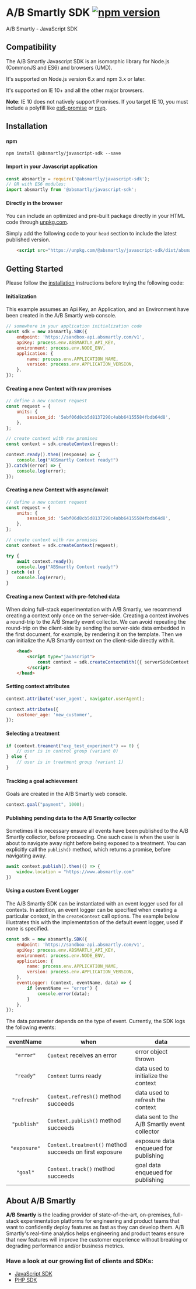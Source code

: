 # A/B Smartly SDK [![npm version](https://badge.fury.io/js/%40absmartly%2Fjavascript-sdk.svg)](https://badge.fury.io/js/%40absmartly%2Fjavascript-sdk)

A/B Smartly - JavaScript SDK

## Compatibility

The A/B Smartly Javascript SDK is an isomorphic library for Node.js (CommonJS and ES6) and browsers (UMD).

It's supported on Node.js version 6.x and npm 3.x or later.

It's supported on IE 10+ and all the other major browsers.

**Note**: IE 10 does not natively support Promises.
If you target IE 10, you must include a polyfill like [es6-promise](https://www.npmjs.com/package/es6-promise) or [rsvp](https://www.npmjs.com/package/rsvp).

## Installation

#### npm

```shell
npm install @absmartly/javascript-sdk --save
```

#### Import in your Javascript application
```javascript
const absmartly = require('@absmartly/javascript-sdk');
// OR with ES6 modules:
import absmartly from '@absmartly/javascript-sdk';
```


#### Directly in the browser
You can include an optimized and pre-built package directly in your HTML code through [unpkg.com](https://www.unpkg.com).

Simply add the following code to your `head` section to include the latest published version.
```html
    <script src="https://unpkg.com/@absmartly/javascript-sdk/dist/absmartly.min.js"></script>
```

## Getting Started

Please follow the [installation](#installation) instructions before trying the following code:

#### Initialization
This example assumes an Api Key, an Application, and an Environment have been created in the A/B Smartly web console.
```javascript
// somewhere in your application initialization code
const sdk = new absmartly.SDK({
    endpoint: 'https://sandbox-api.absmartly.com/v1',
    apiKey: process.env.ABSMARTLY_API_KEY,
    environment: process.env.NODE_ENV,
    application: {
        name: process.env.APPLICATION_NAME,
        version: process.env.APPLICATION_VERSION,
    },
});
```

#### Creating a new Context with raw promises
```javascript
// define a new context request
const request = {
    units: {
        session_id: '5ebf06d8cb5d8137290c4abb64155584fbdb64d8',
    },
};

// create context with raw promises
const context = sdk.createContext(request);

context.ready().then((response) => {
    console.log("ABSmartly Context ready!")
}).catch((error) => {
    console.log(error);
});
```

#### Creating a new Context with async/await
```javascript
// define a new context request
const request = {
    units: {
        session_id: '5ebf06d8cb5d8137290c4abb64155584fbdb64d8',
    },
};

// create context with raw promises
const context = sdk.createContext(request);

try {
    await context.ready();
    console.log("ABSmartly Context ready!")
} catch (e) {
    console.log(error);
}
```

#### Creating a new Context with pre-fetched data
When doing full-stack experimentation with A/B Smartly, we recommend creating a context only once on the server-side.
Creating a context involves a round-trip to the A/B Smartly event collector.
We can avoid repeating the round-trip on the client-side by sending the server-side data embedded in the first document, for example, by rendering it on the template.
Then we can initialize the A/B Smartly context on the client-side directly with it.

```html
    <head>
        <script type="javascript">
            const context = sdk.createContextWith({{ serverSideContext.data() }});
        </script>
    </head>
```

#### Setting context attributes
```javascript
context.attribute('user_agent', navigator.userAgent);

context.attributes({
    customer_age: 'new_customer',
});
```

#### Selecting a treatment
```javascript
if (context.treament("exp_test_experiment") == 0) {
    // user is in control group (variant 0)
} else {
    // user is in treatment group (variant 1)
}
```

#### Tracking a goal achievement
Goals are created in the A/B Smartly web console.
```javascript
context.goal("payment", 1000);
```

#### Publishing pending data to the A/B Smartly collector
Sometimes it is necessary ensure all events have been published to the A/B Smartly collector, before proceeding.
One such case is when the user is about to navigate away right before being exposed to a treatment.
You can explicitly call the `publish()` method, which returns a promise, before navigating away.
```javascript
await context.publish().then(() => {
    window.location = "https://www.absmartly.com"
})
```

#### Using a custom Event Logger
The A/B Smartly SDK can be instantiated with an event logger used for all contexts.
In addition, an event logger can be specified when creating a particular context, in the `createContext` call options.
The example below illustrates this with the implementation of the default event logger, used if none is specified.
```javascript
const sdk = new absmartly.SDK({
    endpoint: 'https://sandbox-api.absmartly.com/v1',
    apiKey: process.env.ABSMARTLY_API_KEY,
    environment: process.env.NODE_ENV,
    application: {
        name: process.env.APPLICATION_NAME,
        version: process.env.APPLICATION_VERSION,
    },
    eventLogger: (context, eventName, data) => {
        if (eventName == "error") {
            console.error(data);
        }
    },
});
```

The data parameter depends on the type of event.
Currently, the SDK logs the following events:

| eventName | when | data |
|:---: |---|---|
| `"error"` | `Context` receives an error | error object thrown |
| `"ready"` | `Context` turns ready | data used to initialize the context |
| `"refresh"` | `Context.refresh()` method succeeds | data used to refresh the context |
| `"publish"` | `Context.publish()` method succeeds | data sent to the A/B Smartly event collector |
| `"exposure"` | `Context.treatment()` method succeeds on first exposure | exposure data enqueued for publishing |
| `"goal"` | `Context.track()` method succeeds | goal data enqueued for publishing |


## About A/B Smartly
**A/B Smartly** is the leading provider of state-of-the-art, on-premises, full-stack experimentation platforms for engineering and product teams that want to confidently deploy features as fast as they can develop them.
A/B Smartly's real-time analytics helps engineering and product teams ensure that new features will improve the customer experience without breaking or degrading performance and/or business metrics.

### Have a look at our growing list of clients and SDKs:
- [JavaScript SDK](https://www.github.com/absmartly/javascript-sdk)
- [PHP SDK](https://www.github.com/absmartly/php-sdk)
